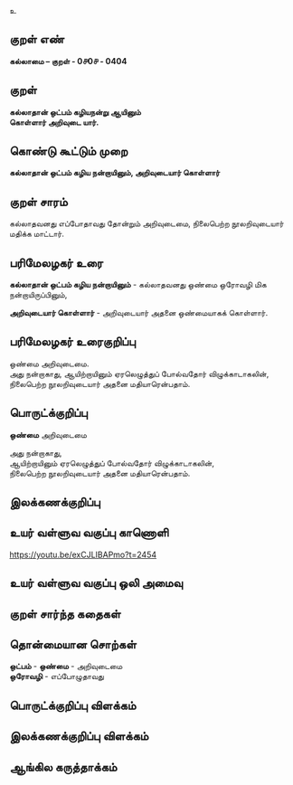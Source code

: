 உ

## குறள் எண் 

**கல்லாமை – குறள் - 0௪0௪ - 0404**  

## குறள் 

**கல்லாதான் ஒட்பம் கழியநன்று ஆயினும்  
கொள்ளார் அறிவுடை யார்.**

## கொண்டு கூட்டும் முறை

**கல்லாதான் ஒட்பம் கழிய நன்றாயினும், அறிவுடையார் கொள்ளார்** 

## குறள் சாரம் 

கல்லாதவனது எப்போதாவது தோன்றும் அறிவுடைமை, நிலைபெற்ற நூலறிவுடையார் மதிக்க மாட்டார்.  

## பரிமேலழகர் உரை

**கல்லாதான் ஒட்பம் கழிய நன்றாயினும்** - கல்லாதவனது ஒண்மை ஒரோவழி மிக நன்றாயிருப்பினும்,  

**அறிவுடையார் கொள்ளார்** - அறிவுடையார் அதனை ஒண்மையாகக் கொள்ளார். 

## பரிமேலழகர் உரைகுறிப்பு   

ஒண்மை அறிவுடைமை.  
அது நன்றாகாது, ஆயிற்றாயினும் ஏரலெழுத்துப் போல்வதோர் விழுக்காடாகலின், நிலைபெற்ற நூலறிவுடையார் அதனை மதியாரென்பதாம்.    

## பொருட்க்குறிப்பு 

**ஒண்மை** அறிவுடைமை  

அது நன்றாகாது,  
ஆயிற்றாயினும் ஏரலெழுத்துப் போல்வதோர் விழுக்காடாகலின்,  
நிலைபெற்ற நூலறிவுடையார் அதனை மதியாரென்பதாம்.      

## இலக்கணக்குறிப்பு  


## உயர் வள்ளுவ வகுப்பு காணொளி

https://youtu.be/exCJLIBAPmo?t=2454

## உயர் வள்ளுவ வகுப்பு ஒலி அமைவு 

 
## குறள் சார்ந்த கதைகள் 


## தொன்மையான சொற்கள்

**ஒட்பம்** - **ஒண்மை** - அறிவுடைமை  
**ஒரோவழி** - எப்போழுதாவது 

## பொருட்க்குறிப்பு விளக்கம்


## இலக்கணக்குறிப்பு விளக்கம்


## ஆங்கில கருத்தாக்கம் 


